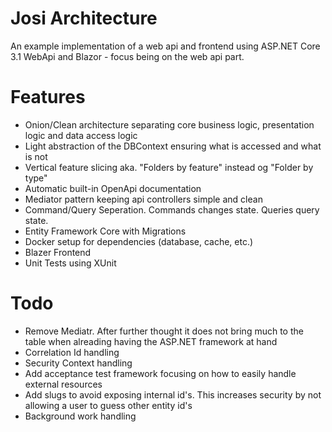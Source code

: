 # Josi Architecture

An example implementation of a web api and frontend using ASP.NET Core 3.1 WebApi and Blazor - focus being on the web api part.

# Features

- Onion/Clean architecture separating core business logic, presentation logic and data access logic
- Light abstraction of the DBContext ensuring what is accessed and what is not
- Vertical feature slicing aka. "Folders by feature" instead og "Folder by type"
- Automatic built-in OpenApi documentation
- Mediator pattern keeping api controllers simple and clean
- Command/Query Seperation. Commands changes state. Queries query state.
- Entity Framework Core with Migrations
- Docker setup for dependencies (database, cache, etc.)
- Blazer Frontend
- Unit Tests using XUnit

# Todo

- Remove Mediatr. After further thought it does not bring much to the table when alreading having the ASP.NET framework at hand
- Correlation Id handling
- Security Context handling
- Add acceptance test framework focusing on how to easily handle external resources
- Add slugs to avoid exposing internal id's. This increases security by not allowing a user to guess other entity id's
- Background work handling
